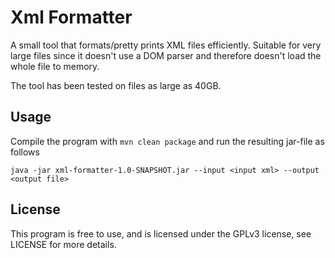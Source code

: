 # Xml Formatter
A small tool that formats/pretty prints XML files efficiently. Suitable for very large files since it doesn't use a DOM parser
and therefore doesn't load the whole file to memory.

The tool has been tested on files as large as 40GB.

## Usage
Compile the program with `mvn clean package` and run the resulting jar-file as follows
```
java -jar xml-formatter-1.0-SNAPSHOT.jar --input <input xml> --output <output file>
```

## License
This program is free to use, and is licensed under the GPLv3 license, see LICENSE for more details.